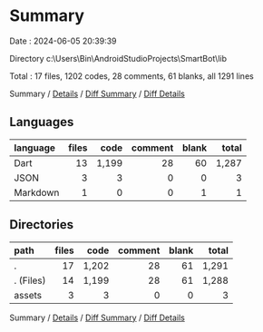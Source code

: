 # Summary

Date : 2024-06-05 20:39:39

Directory c:\\Users\\Bin\\AndroidStudioProjects\\SmartBot\\lib

Total : 17 files,  1202 codes, 28 comments, 61 blanks, all 1291 lines

Summary / [Details](details.md) / [Diff Summary](diff.md) / [Diff Details](diff-details.md)

## Languages
| language | files | code | comment | blank | total |
| :--- | ---: | ---: | ---: | ---: | ---: |
| Dart | 13 | 1,199 | 28 | 60 | 1,287 |
| JSON | 3 | 3 | 0 | 0 | 3 |
| Markdown | 1 | 0 | 0 | 1 | 1 |

## Directories
| path | files | code | comment | blank | total |
| :--- | ---: | ---: | ---: | ---: | ---: |
| . | 17 | 1,202 | 28 | 61 | 1,291 |
| . (Files) | 14 | 1,199 | 28 | 61 | 1,288 |
| assets | 3 | 3 | 0 | 0 | 3 |

Summary / [Details](details.md) / [Diff Summary](diff.md) / [Diff Details](diff-details.md)